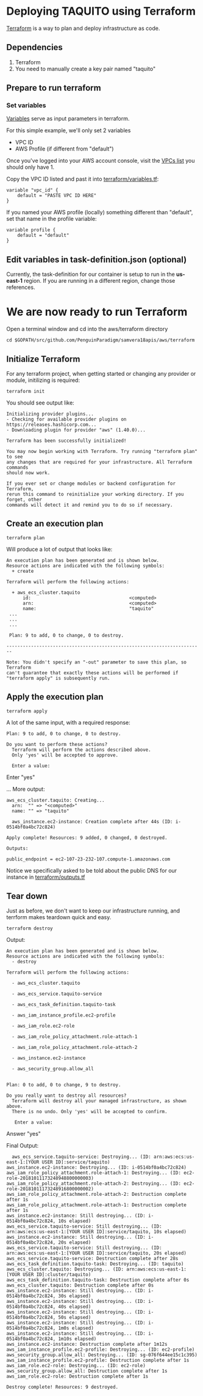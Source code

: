 # Deploying TAQUITO using Terraform

[Terraform](https://www.terraform.io/) is a way to plan and deploy infrastructure as code.

## Dependencies

1. Terraform
2. You need to manually create a key pair named "taquito"

## Prepare to run terraform

### Set variables

[Variables](https://www.terraform.io/docs/configuration/variables.html) serve as input parameters in terraform.

For this simple example, we'll only set 2 variables

* VPC ID
* AWS Profile (if different from "default")

Once you've logged into your AWS account console, visit the [VPCs list](https://console.aws.amazon.com/vpc/home?region=us-east-1#vpcs:) you should only have 1. 

Copy the VPC ID listed and past it into [terraform/variables.tf](terraform/variables.tf):

```
variable "vpc_id" {
    default = "PASTE VPC ID HERE"
}
```

If you named your AWS profile (locally) something different than "default", set that name in the profile variable:

```
variable profile {
    default = "default"
}
```

## Edit variables in task-definition.json (optional)

Currently, the task-definition for our container is setup to run in the **us-east-1** region. If you are running in a different region, change those references. 

# We are now ready to run Terraform

Open a terminal window and cd into the aws/terraform directory

```
cd $GOPATH/src/github.com/PenguinParadigm/samvera18apis/aws/terraform
```

## Initialize Terraform

For any terraform project, when getting started or changing any provider or module, initilizing is required:
```
terraform init
```

You should see output like:

```
Initializing provider plugins...
- Checking for available provider plugins on https://releases.hashicorp.com...
- Downloading plugin for provider "aws" (1.40.0)...

Terraform has been successfully initialized!

You may now begin working with Terraform. Try running "terraform plan" to see
any changes that are required for your infrastructure. All Terraform commands
should now work.

If you ever set or change modules or backend configuration for Terraform,
rerun this command to reinitialize your working directory. If you forget, other
commands will detect it and remind you to do so if necessary.
```

## Create an execution plan

```
terraform plan
```

Will produce a lot of output that looks like:


```
An execution plan has been generated and is shown below.
Resource actions are indicated with the following symbols:
  + create

Terraform will perform the following actions:

  + aws_ecs_cluster.taquito
      id:                                    <computed>
      arn:                                   <computed>
      name:                                  "taquito"
 ...
 ...
 ...
 
 Plan: 9 to add, 0 to change, 0 to destroy.

------------------------------------------------------------------------

Note: You didn't specify an "-out" parameter to save this plan, so Terraform
can't guarantee that exactly these actions will be performed if
"terraform apply" is subsequently run.     
```


## Apply the execution plan

```
terraform apply
```

A lot of the same input, with a required response:

```
Plan: 9 to add, 0 to change, 0 to destroy.

Do you want to perform these actions?
  Terraform will perform the actions described above.
  Only 'yes' will be accepted to approve.

  Enter a value:
```

Enter "yes"

... More output:

```
aws_ecs_cluster.taquito: Creating...
  arn:  "" => "<computed>"
  name: "" => "taquito"

  aws_instance.ec2-instance: Creation complete after 44s (ID: i-0514bf0a4bc72c824)

Apply complete! Resources: 9 added, 0 changed, 0 destroyed.

Outputs:

public_endpoint = ec2-107-23-232-107.compute-1.amazonaws.com
```

Notice we specifically asked to be told about the public DNS for our instance in [terraform/outputs.tf](terraform/outputs.tf)

## Tear down

Just as before, we don't want to keep our infrastructure running, and terrform makes teardown quick and easy.

```
terraform destroy
```

Output:

```
An execution plan has been generated and is shown below.
Resource actions are indicated with the following symbols:
  - destroy

Terraform will perform the following actions:

  - aws_ecs_cluster.taquito

  - aws_ecs_service.taquito-service

  - aws_ecs_task_definition.taquito-task

  - aws_iam_instance_profile.ec2-profile

  - aws_iam_role.ec2-role

  - aws_iam_role_policy_attachment.role-attach-1

  - aws_iam_role_policy_attachment.role-attach-2

  - aws_instance.ec2-instance

  - aws_security_group.allow_all


Plan: 0 to add, 0 to change, 9 to destroy.

Do you really want to destroy all resources?
  Terraform will destroy all your managed infrastructure, as shown above.
  There is no undo. Only 'yes' will be accepted to confirm.

   Enter a value:
```

Answer "yes"

Final Output:

```
  aws_ecs_service.taquito-service: Destroying... (ID: arn:aws:ecs:us-east-1:[YOUR USER ID]:service/taquito)
aws_instance.ec2-instance: Destroying... (ID: i-0514bf0a4bc72c824)
aws_iam_role_policy_attachment.role-attach-1: Destroying... (ID: ec2-role-20181011173248948800000003)
aws_iam_role_policy_attachment.role-attach-2: Destroying... (ID: ec2-role-20181011173248916800000002)
aws_iam_role_policy_attachment.role-attach-2: Destruction complete after 1s
aws_iam_role_policy_attachment.role-attach-1: Destruction complete after 1s
aws_instance.ec2-instance: Still destroying... (ID: i-0514bf0a4bc72c824, 10s elapsed)
aws_ecs_service.taquito-service: Still destroying... (ID: arn:aws:ecs:us-east-1:[YOUR USER ID]:service/taquito, 10s elapsed)
aws_instance.ec2-instance: Still destroying... (ID: i-0514bf0a4bc72c824, 20s elapsed)
aws_ecs_service.taquito-service: Still destroying... (ID: arn:aws:ecs:us-east-1:[YOUR USER ID]:service/taquito, 20s elapsed)
aws_ecs_service.taquito-service: Destruction complete after 28s
aws_ecs_task_definition.taquito-task: Destroying... (ID: taquito)
aws_ecs_cluster.taquito: Destroying... (ID: arn:aws:ecs:us-east-1:[YOUR USER ID]:cluster/taquito)
aws_ecs_task_definition.taquito-task: Destruction complete after 0s
aws_ecs_cluster.taquito: Destruction complete after 0s
aws_instance.ec2-instance: Still destroying... (ID: i-0514bf0a4bc72c824, 30s elapsed)
aws_instance.ec2-instance: Still destroying... (ID: i-0514bf0a4bc72c824, 40s elapsed)
aws_instance.ec2-instance: Still destroying... (ID: i-0514bf0a4bc72c824, 50s elapsed)
aws_instance.ec2-instance: Still destroying... (ID: i-0514bf0a4bc72c824, 1m0s elapsed)
aws_instance.ec2-instance: Still destroying... (ID: i-0514bf0a4bc72c824, 1m10s elapsed)
aws_instance.ec2-instance: Destruction complete after 1m12s
aws_iam_instance_profile.ec2-profile: Destroying... (ID: ec2-profile)
aws_security_group.allow_all: Destroying... (ID: sg-076f644ee15c1c395)
aws_iam_instance_profile.ec2-profile: Destruction complete after 1s
aws_iam_role.ec2-role: Destroying... (ID: ec2-role)
aws_security_group.allow_all: Destruction complete after 1s
aws_iam_role.ec2-role: Destruction complete after 1s

Destroy complete! Resources: 9 destroyed.
```